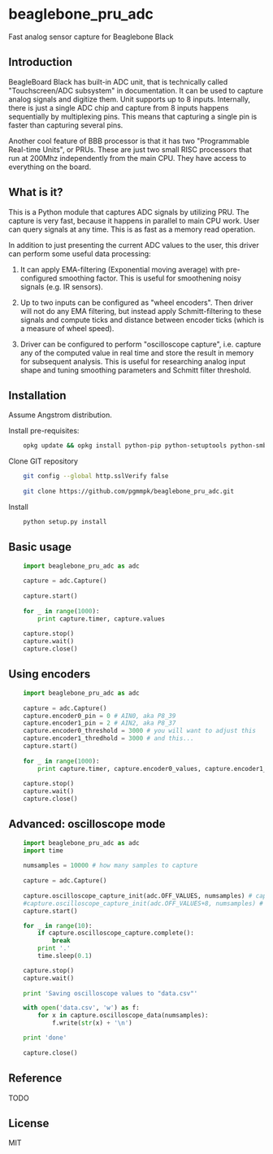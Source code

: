 # beaglebone_pru_adc

Fast analog sensor capture for Beaglebone Black

## Introduction

BeagleBoard Black has built-in ADC unit, that is technically called "Touchscreen/ADC subsystem" in documentation.
It can be used to capture analog signals and digitize them. Unit supports up to 8 inputs. Internally, there
is just a single ADC chip and capture from 8 inputs happens sequentially by multiplexing pins. This means that
capturing a single pin is faster than capturing several pins.

Another cool feature of BBB processor is that it has two "Programmable Real-time Units", or PRUs. These are
just two small RISC processors that run at 200Mhz independently from the main CPU. They have access to everything
on the board.

## What is it?
This is a Python module that captures ADC signals by utilizing PRU. The capture is very fast, because it happens
in parallel to main CPU work. User can query signals at any time. This is as fast as a memory read operation.

In addition to just presenting the current ADC values to the user, this driver can perform some useful data
processing:

1. It can apply EMA-filtering (Exponential moving average) with pre-configured smoothing factor. This is useful
for smoothening noisy signals (e.g. IR sensors).

2. Up to two inputs can be configured as "wheel encoders". Then driver will not do any EMA filtering, but
instead apply Schmitt-filtering to these signals and compute ticks and distance between encoder ticks (which 
is a measure of wheel speed).

3. Driver can be configured to perform "oscilloscope capture", i.e. capture any of the computed value in real time
and store the result in memory for subsequent analysis. This is useful for researching analog input shape and tuning
smoothing parameters and Schmitt filter threshold.

## Installation

Assume Angstrom distribution.

Install pre-requisites:
```bash
	opkg update && opkg install python-pip python-setuptools python-smbus
```

Clone GIT repository

```bash
	git config --global http.sslVerify false
	
	git clone https://github.com/pgmmpk/beaglebone_pru_adc.git
```

Install
```bash
	python setup.py install
```

## Basic usage
```python
	import beaglebone_pru_adc as adc
	
	capture = adc.Capture()
	
	capture.start()
	
	for _ in range(1000):
		print capture.timer, capture.values
	
	capture.stop()
	capture.wait()
	capture.close()
```

## Using encoders
```python
	import beaglebone_pru_adc as adc
	
	capture = adc.Capture()
	capture.encoder0_pin = 0 # AIN0, aka P8_39
	capture.encoder1_pin = 2 # AIN2, aka P8_37
	capture.encoder0_threshold = 3000 # you will want to adjust this
	capture.encoder1_thredhold = 3000 # and this...	
	capture.start()
	
	for _ in range(1000):
		print capture.timer, capture.encoder0_values, capture.encoder1_values
	
	capture.stop()
	capture.wait()
	capture.close()
```

## Advanced: oscilloscope mode
```python
	import beaglebone_pru_adc as adc
	import time
	
	numsamples = 10000 # how many samples to capture
	
	capture = adc.Capture()
	
	capture.oscilloscope_capture_init(adc.OFF_VALUES, numsamples) # captures AIN0 - the first elt in AIN array
	#capture.oscilloscope_capture_init(adc.OFF_VALUES+8, numsamples) # captures AIN2 - the third elt in AIN array
	capture.start()

	for _ in range(10):
		if capture.oscilloscope_capture.complete():
			break
		print '.'
		time.sleep(0.1)

	capture.stop()
	capture.wait()
	
	print 'Saving oscilloscope values to "data.csv"'

	with open('data.csv', 'w') as f:
		for x in capture.oscilloscope_data(numsamples):
			f.write(str(x) + '\n')

	print 'done'
	
	capture.close()
```


## Reference
TODO


## License
MIT
